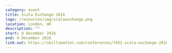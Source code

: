 ```yaml
---
category: event
title: Scala Exchange 2016
logo: /resources/img/scalaexchange.png
location: London, UK
description: ""
start: 8 December 2016
end: 9 December 2016
link-out: https://skillsmatter.com/conferences/7432-scala-exchange-2016
---
```

